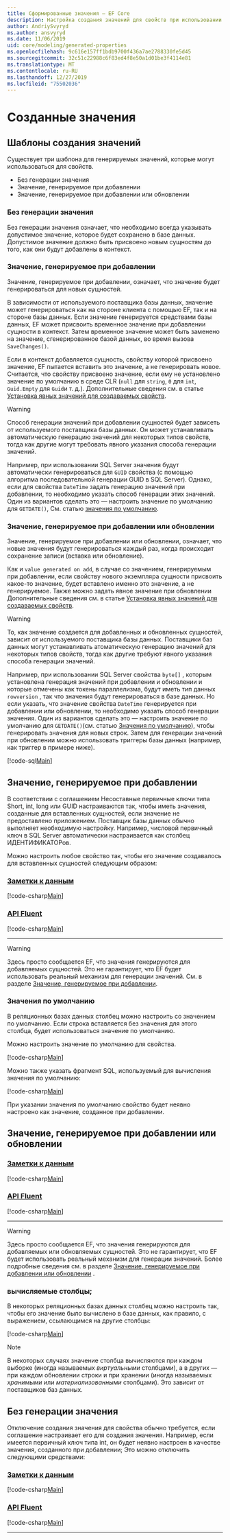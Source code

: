 ```yaml
---
title: Сформированные значения — EF Core
description: Настройка создания значений для свойств при использовании Entity Framework Core
author: AndriySvyryd
ms.author: ansvyryd
ms.date: 11/06/2019
uid: core/modeling/generated-properties
ms.openlocfilehash: 9c616e157ff1bdb9700f436a7ae2788330fe5d45
ms.sourcegitcommit: 32c51c22988c6f83ed4f8e50a1d01be3f4114e81
ms.translationtype: MT
ms.contentlocale: ru-RU
ms.lasthandoff: 12/27/2019
ms.locfileid: "75502036"
---
```

# <a name="generated-values"></a>Созданные значения

## <a name="value-generation-patterns"></a>Шаблоны создания значений

Существует три шаблона для генерируемых значений, которые могут использоваться для свойств.

* Без генерации значения
* Значение, генерируемое при добавлении
* Значение, генерируемое при добавлении или обновлении

### <a name="no-value-generation"></a>Без генерации значения

Без генерации значения означает, что необходимо всегда указывать допустимое значение, которое будет сохранено в базе данных. Допустимое значение должно быть присвоено новым сущностям до того, как они будут добавлены в контекст.

### <a name="value-generated-on-add"></a>Значение, генерируемое при добавлении

Значение, генерируемое при добавлении, означает, что значение будет генерироваться для новых сущностей.

В зависимости от используемого поставщика базы данных, значение может генерироваться как на стороне клиента с помощью EF, так и на стороне базы данных. Если значение генерируется средствами базы данных, EF может присвоить временное значение при добавлении сущности в контекст. Затем временное значение может быть заменено на значение, сгенерированное базой данных, во время вызова `SaveChanges()`.

Если в контекст добавляется сущность, свойству которой присвоено значение, EF пытается вставить это значение, а не генерировать новое. Считается, что свойству присвоено значение, если ему не установлено значение по умолчанию в среде CLR (`null` для `string`, `0` для `int`, `Guid.Empty` для `Guid`и т. д.). Дополнительные сведения см. в статье [Установка явных значений для создаваемых свойств](../saving/explicit-values-generated-properties.md).

> [!WARNING]
> Способ генерации значений при добавлении сущностей будет зависеть от используемого поставщика базы данных. Он может устанавливать автоматическую генерацию значений для некоторых типов свойств, тогда как другие могут требовать явного указания способа генерации значений.
>
> Например, при использовании SQL Server значения будут автоматически генерироваться для `GUID` свойства (с помощью алгоритма последовательной генерации GUID в SQL Server). Однако, если для свойства `DateTime` задать генерацию значений при добавлении, то необходимо указать способ генерации этих значений. Один из вариантов сделать это — настроить значение по умолчанию для `GETDATE()`, См. статью [значения по умолчанию](relational/default-values.md).

### <a name="value-generated-on-add-or-update"></a>Значение, генерируемое при добавлении или обновлении

Значение, генерируемое при добавлении или обновлении, означает, что новые значения будут генерироваться каждый раз, когда происходит сохранение записи (вставка или обновление).

Как и `value generated on add`, в случае со значением, генерируемым при добавлении, если свойству нового экземпляра сущности присвоить какое-то значение, будет вставлено именно это значение, а не генерируемое. Также можно задать явное значение при обновлении Дополнительные сведения см. в статье [Установка явных значений для создаваемых свойств](../saving/explicit-values-generated-properties.md).

> [!WARNING]
> То, как значение создается для добавленных и обновленных сущностей, зависит от используемого поставщика базы данных. Поставщики баз данных могут устанавливать атоматическую генерацию значений для некоторых типов свойств, тогда как другие требуют явного указания способа генерации значений.
>
> Например, при использовании SQL Server свойства `byte[]` , которым установлена генерация значений при добавлении и обновлении и которые отмечены как токены параллелизма, будут иметь тип данных `rowversion` , так что значения будут генерироваться в базе данных. Но если указать, что значение свойства `DateTime` генерируется при добавлении или обновлении, то необходимо указать способ генерации значения. Один из вариантов сделать это — настроить значение по умолчанию для `GETDATE()`(см. статью [Значения по умолчанию](relational/default-values.md)), чтобы генерировать значения для новых строк. Затем для генерации значений при обновлении можно использовать триггеры базы данных (например, как триггер в примере ниже).
>
> [!code-sql[Main](../../../samples/core/Modeling/FluentAPI/ValueGeneratedOnAddOrUpdate.sql)]

## <a name="value-generated-on-add"></a>Значение, генерируемое при добавлении

В соответствии с соглашением Несоставные первичные ключи типа Short, int, long или GUID настраиваются так, чтобы иметь значения, созданные для вставленных сущностей, если значение не предоставлено приложением. Поставщик базы данных обычно выполняет необходимую настройку. Например, числовой первичный ключ в SQL Server автоматически настраивается как столбец ИДЕНТИФИКАТОРов.

Можно настроить любое свойство так, чтобы его значение создавалось для вставленных сущностей следующим образом:

### <a name="data-annotationstabdata-annotations"></a>[Заметки к данным](#tab/data-annotations)

[!code-csharp[Main](../../../samples/core/Modeling/DataAnnotations/ValueGeneratedOnAdd.cs?name=ValueGeneratedOnAdd&highlight=5)]

### <a name="fluent-apitabfluent-api"></a>[API Fluent](#tab/fluent-api)

[!code-csharp[Main](../../../samples/core/Modeling/FluentAPI/ValueGeneratedOnAdd.cs?name=ValueGeneratedOnAdd&highlight=5)]

***

> [!WARNING]
> Здесь просто сообщается EF, что значения генерируются для добавляемых сущностей. Это не гарантирует, что EF будет использовать реальный механизм для генерации значений. См. в разделе [Значение, генерируемое при добавлении](#value-generated-on-add).

### <a name="default-values"></a>Значения по умолчанию

В реляционных базах данных столбец можно настроить со значением по умолчанию. Если строка вставляется без значения для этого столбца, будет использоваться значение по умолчанию.

Можно настроить значение по умолчанию для свойства.

[!code-csharp[Main](../../../samples/core/Modeling/FluentAPI/DefaultValue.cs?name=DefaultValue&highlight=5)]

Можно также указать фрагмент SQL, используемый для вычисления значения по умолчанию:

[!code-csharp[Main](../../../samples/core/Modeling/FluentAPI/DefaultValueSql.cs?name=DefaultValueSql&highlight=5)]

При указании значения по умолчанию свойство будет неявно настроено как значение, созданное при добавлении.

## <a name="value-generated-on-add-or-update"></a>Значение, генерируемое при добавлении или обновлении

### <a name="data-annotationstabdata-annotations"></a>[Заметки к данным](#tab/data-annotations)

[!code-csharp[Main](../../../samples/core/Modeling/DataAnnotations/ValueGeneratedOnAddOrUpdate.cs?name=ValueGeneratedOnAddOrUpdate&highlight=5)]

### <a name="fluent-apitabfluent-api"></a>[API Fluent](#tab/fluent-api)

[!code-csharp[Main](../../../samples/core/Modeling/FluentAPI/ValueGeneratedOnAddOrUpdate.cs?name=ValueGeneratedOnAddOrUpdate&highlight=5)]

***

> [!WARNING]
> Здесь просто сообщается EF, что значения генерируются для добавляемых или обновляемых сущностей. Это не гарантирует, что EF будет использовать реальный механизм для генерации значений. Более подробные сведения см. в разделе [Значение, генерируемое при добавлении или обновлении](#value-generated-on-add-or-update) .

### <a name="computed-columns"></a>вычисляемые столбцы;

В некоторых реляционных базах данных столбец можно настроить так, чтобы его значение было вычислено в базе данных, как правило, с выражением, ссылающимся на другие столбцы:

[!code-csharp[Main](../../../samples/core/Modeling/FluentAPI/ComputedColumn.cs?name=ComputedColumn&highlight=5)]

> [!NOTE]
> В некоторых случаях значение столбца вычисляются при каждом выборке (иногда называемых *виртуальными* столбцами), а в других — при каждом обновлении строки и при хранении (иногда называемых *хранимыми* или *материализованными* столбцами). Это зависит от поставщиков баз данных.

## <a name="no-value-generation"></a>Без генерации значения

Отключение создания значения для свойства обычно требуется, если соглашение настраивает его для создания значения. Например, если имеется первичный ключ типа int, он будет неявно настроен в качестве значения, созданного при добавлении; Это можно отключить следующими средствами:

### <a name="data-annotationstabdata-annotations"></a>[Заметки к данным](#tab/data-annotations)

[!code-csharp[Main](../../../samples/core/Modeling/DataAnnotations/ValueGeneratedNever.cs?name=ValueGeneratedNever&highlight=3)]

### <a name="fluent-apitabfluent-api"></a>[API Fluent](#tab/fluent-api)

[!code-csharp[Main](../../../samples/core/Modeling/FluentAPI/ValueGeneratedNever.cs?name=ValueGeneratedNever&highlight=5)]

***

